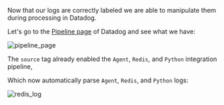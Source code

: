 Now that our logs are correctly labeled we are able to manipulate them during processing in Datadog.

Let's go to the [Pipeline page](https://app.datadoghq.com/logs/pipelines) of Datadog and see what we have:

![pipeline_page](https://raw.githubusercontent.com/l0k0ms/workshops/master/log-workshop/assets/images/pipeline_page.png)

The `source` tag already enabled the `Agent`, `Redis`, and `Python` integration pipeline,

Which now automatically parse `Agent`, `Redis`, and `Python` logs:

![redis_log](https://raw.githubusercontent.com/l0k0ms/workshops/master/log-workshop/assets/images/redis_log.png)